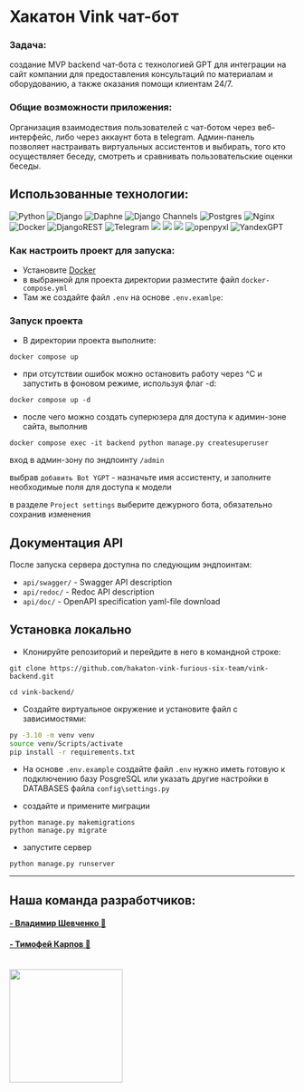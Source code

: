 # Хакатон Vink чат-бот

### Задача:
создание MVP backend чат-бота с технологией GPT
для интеграции на сайт компании для предоставления консультаций
по материалам и оборудованию, а также оказания помощи клиентам 24/7.

### Общие возможности приложения:
Организация взаимодествия пользователей с чат-ботом через веб-интерфейс,
либо через аккаунт бота в telegram. Админ-панель позволяет настраивать
виртуальных ассистентов и выбирать, того кто осуществляет беседу, смотреть
и сравнивать пользовательские оценки беседы.

## Использованные технологии:
![Python](https://img.shields.io/badge/python-3670A0?style=for-the-badge&logo=python&logoColor=ffdd54)
![Django](https://img.shields.io/badge/django-%23092E20.svg?style=for-the-badge&logo=django&logoColor=white)
![Daphne](https://img.shields.io/badge/daphne-%230A4A74.svg?style=for-the-badge&logo=daphne&logoColor=white)
![Django Channels](https://img.shields.io/badge/django%20channels-%23563D7C.svg?style=for-the-badge&logo=django&logoColor=white)
![Postgres](https://img.shields.io/badge/postgres-%23316192.svg?style=for-the-badge&logo=postgresql&logoColor=white)
![Nginx](https://img.shields.io/badge/nginx-%23009639.svg?style=for-the-badge&logo=nginx&logoColor=white)
![Docker](https://img.shields.io/badge/docker-%230db7ed.svg?style=for-the-badge&logo=docker&logoColor=white)
![DjangoREST](https://img.shields.io/badge/DJANGO-REST-ff1709?style=for-the-badge&logo=django&logoColor=white&color=ff1709&labelColor=gray)
![Telegram](https://img.shields.io/badge/Telegram-2CA5E0?style=for-the-badge&logo=telegram&logoColor=white)
<img src="https://img.shields.io/badge/git%20-%23F05033.svg?&style=for-the-badge&logo=git&logoColor=white"/>
<img src="https://img.shields.io/badge/github%20-%23121011.svg?&style=for-the-badge&logo=github&logoColor=white"/>
<img src="https://img.shields.io/badge/github%20actions%20-%232671E5.svg?&style=for-the-badge&logo=github%20actions&logoColor=white"/>
![openpyxl](https://img.shields.io/badge/openpyxl-%2325A6F0.svg?style=for-the-badge&logo=openpyxl&logoColor=white)
![YandexGPT](https://github.com/hakaton-vink-furious-six-team/vink-backend/blob/docs/readme/.github/ygpt_logo.png)

### Как настроить проект для запуска:

- Установите [Docker](https://docs.docker.com/engine/install/)
- в выбранной для проекта директории разместите файл `docker-compose.yml`
- Там же создайте файл `.env` на основе `.env.examlpe`:


### Запуск проекта

- В директории проекта выполните:
```
docker compose up
```
- при отсутствии ошибок можно остановить работу через ^C и запустить в фоновом режиме,
  используя флаг -d:
```
docker compose up -d
```

- после чего можно создать суперюзера для доступа к адимин-зоне сайта, выполнив
```
docker compose exec -it backend python manage.py createsuperuser
```
вход в админ-зону по эндпоинту `/admin`

выбрав `добавить Bot YGPT` - назначьте имя ассистенту,
и заполните необходимые поля для доступа к модели

в разделе `Project settings` выберите дежурного бота, обязательно сохранив изменения


## Документация API
После запуска сервера доступна по следующим эндпоинтам:
- `api/swagger/` - Swagger API description
- `api/redoc/` - Redoc API description
- `api/doc/` - OpenAPI specification yaml-file download


## Установка локально
- Клонируйте репозиторий и перейдите в него в командной строке:
```
git clone https://github.com/hakaton-vink-furious-six-team/vink-backend.git

cd vink-backend/
```

- Создайте виртуальное окружение и установите файл с зависимостями:
```bash
py -3.10 -m venv venv
source venv/Scripts/activate
pip install -r requirements.txt
```

- На основе `.env.example` создайте файл `.env`
нужно иметь готовую к подключению базу PosgreSQL
или указать другие настройки в DATABASES файла `config\settings.py`

- создайте и примените миграции
```
python manage.py makemigrations
python manage.py migrate
```
- запустите сервер
```
python manage.py runserver
```


___

## Наша команда разработчиков:<br>
<h4 align="left"><a href="https://github.com/vladimir-shevchenko01" target="_blank">
- Владимир Шевченко</a><a href="https://t.me/vsel_live" target="_blank">  🛒</a></h4>
<h4 align="left"><a href="https://github.com/acunathink" target="_blank">
- Тимофей Карпов</a><a href="https://t.me/timofey_the_hiker" target="_blank">  🛒</a></h4>
<br>
<div id="header" align="left">
  <img src="https://media.giphy.com/media/v1.Y2lkPTc5MGI3NjExOGE1cjc1ZXpxc2V1bHV0bXM5bWJ3dTBtem1lZGs3aG0wN3g4aXByMyZlcD12MV9pbnRlcm5hbF9naWZfYnlfaWQmY3Q9Zw/l46CsTPetihC1rX9K/giphy.gif" width="200"/>
</div>
